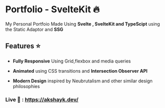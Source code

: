 # Portfolio - SvelteKit 🔥

My Personal Portfoio Made Using **Svelte , SvelteKit and TypeScipt** using the Static Adaptor and **SSG**

## Features ⭐

- **Fully Responsive** Using Grid,flexbox and media queries

- **Animated** using CSS transitions and **Intersection Observer API**

- **Modern Design** inspired by Neubrutalism and other similar design philosophies

### Live 🔗 :  https://akshayk.dev/




